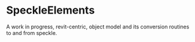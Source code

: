 # SpeckleElements

A work in progress, revit-centric, object model and its conversion routines to and from speckle.
